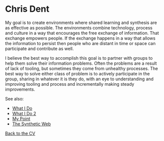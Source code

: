 Chris Dent
==========

My goal is to create environments where shared learning and synthesis
are as effective as possible. The environments combine technology,
process and culture in a way that encourages the free exchange of
information. That exchange empowers people. If the exchange happens in a
way that allows the information to persist then people who are distant in
time or space can participate and contribute as well.

I believe the best way to accomplish this goal is to partner with groups
to help them solve their information problems. Often the problems are a
result of lack of tooling, but sometimes they come from unhealthy processes.
The best way to solve either class of problem is to actively participate
in the group, sharing in whatever it is they do, with an eye to understanding
and improving tooling and process and incrementally making steady improvements.

See also:

* [What I Do](http://cdent.tiddlyspace.com/What%20I%20Do)
* [What I Do 2](http://cdent.tiddlyspace.com/What%20I%20Do%202)
* [My Point](http://cdent.tiddlyspace.com/My%20Point)
* [The Synthetic Web](http://cdent.tiddlyspace.com/The%20Synthetic%20Web)

[Back to the CV](/)
